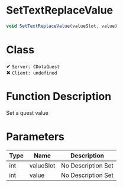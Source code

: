 # SetTextReplaceValue
```js
void SetTextReplaceValue(valueSlot, value)
```
# Class
✔ `Server: CDotaQuest`  
✖ `Client: undefined`  

# Function Description
Set a quest value
# Parameters
Type|Name|Description
--|--|--
int|valueSlot|No Description Set
int|value|No Description Set
